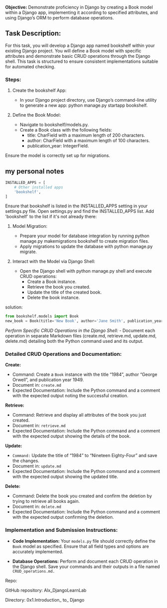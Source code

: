 **Objective:** Demonstrate proficiency in Django by creating a Book model within a Django app, implementing it according to specified attributes, and using Django’s ORM to perform database operations.

## Task Description:
For this task, you will develop a Django app named bookshelf within your existing Django project. You will define a Book model with specific attributes and demonstrate basic CRUD operations through the Django shell. This task is structured to ensure consistent implementations suitable for automated checking.

### Steps:
1. Create the bookshelf App:

   - In your Django project directory, use Django’s command-line utility to generate a new app: python manage.py startapp bookshelf.

2. Define the Book Model:

   - Navigate to bookshelf/models.py.
   - Create a Book class with the following fields:
      * title: CharField with a maximum length of 200 characters.
      * author: CharField with a maximum length of 100 characters.
      * publication_year: IntegerField.

Ensure the model is correctly set up for migrations.
## my personal notes 
```py
INSTALLED_APPS = [
    # Other installed apps
    'bookshelf',
]
```

Ensure that bookshelf is listed in the INSTALLED_APPS setting in your settings.py file. Open settings.py and find the INSTALLED_APPS list. Add 'bookshelf' to the list if it's not already there:
1. Model Migration:

   - Prepare your model for database integration by running python manage.py makemigrations bookshelf to create migration files.
   - Apply migrations to update the database with python manage.py migrate.

2. Interact with the Model via Django Shell:

   - Open the Django shell with python manage.py shell and execute CRUD operations:
     * Create a Book instance.
     * Retrieve the book you created.
     * Update the title of the created book.
     * Delete the book instance.

solution:
```python
from bookshelf.models import Book
new_book = Book(title='New Book', author='Jane Smith', publication_year=2024)

```

*Perform Specific CRUD Operations in the Django Shell:* - Document each operation in separate Markdown files (create.md, retrieve.md, update.md, delete.md) detailing both the Python command used and its output.

### Detailed CRUD Operations and Documentation:
**Create:**

- Command: Create a `Book` instance with the title “1984”, author “George Orwell”, and publication year 1949.
 - Document in: `create.md`
- Expected Documentation: Include the Python command and a comment with the expected output noting the successful creation.


**Retrieve:**

- Command: Retrieve and display all attributes of the book you just created.
- Document in: `retrieve.md`
- Expected Documentation: Include the Python command and a comment with the expected output showing the details of the book.


**Update:**

- `Command:` Update the title of “1984” to “Nineteen Eighty-Four” and save the changes.
- Document in: `update.md`
- Expected Documentation: Include the Python command and a comment with the expected output showing the updated title.


**Delete:**

- Command: Delete the book you created and confirm the deletion by trying to retrieve all books again.
- Document in: `delete.md`
- Expected Documentation: Include the Python command and a comment with the expected output confirming the deletion.


### Implementation and Submission Instructions:
- **Code Implementation:** Your `models.py` file should correctly define the `Book` model as specified. Ensure that all field types and options are accurately implemented.


- **Database Operations:** Perform and document each CRUD operation in the Django shell. Save your commands and their outputs in a file named `CRUD_operations.md.`

Repo:

GitHub repository: Alx_DjangoLearnLab

Directory: 0x1.Introduction_ to_ Django